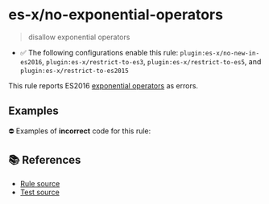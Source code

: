 # es-x/no-exponential-operators
> disallow exponential operators

- ✅ The following configurations enable this rule: `plugin:es-x/no-new-in-es2016`, `plugin:es-x/restrict-to-es3`, `plugin:es-x/restrict-to-es5`, and `plugin:es-x/restrict-to-es2015`

This rule reports ES2016 [exponential operators](https://github.com/rwaldron/exponentiation-operator#readme) as errors.

## Examples

⛔ Examples of **incorrect** code for this rule:

<eslint-playground type="bad" code="/*eslint es-x/no-exponential-operators: error */
let a = b ** 2
a **= b
" />

## 📚 References

- [Rule source](https://github.com/ota-meshi/eslint-plugin-es-x/blob/v5.0.0/lib/rules/no-exponential-operators.js)
- [Test source](https://github.com/ota-meshi/eslint-plugin-es-x/blob/v5.0.0/tests/lib/rules/no-exponential-operators.js)
